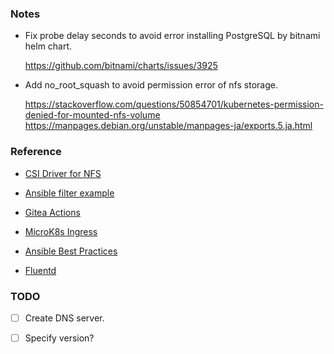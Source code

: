 ### Notes

- Fix probe delay seconds to avoid error installing PostgreSQL by bitnami helm chart.

  https://github.com/bitnami/charts/issues/3925

- Add no_root_squash to avoid permission error of nfs storage.

  https://stackoverflow.com/questions/50854701/kubernetes-permission-denied-for-mounted-nfs-volume
  https://manpages.debian.org/unstable/manpages-ja/exports.5.ja.html


### Reference

- [CSI Driver for NFS](https://github.com/kubernetes-csi/csi-driver-nfs/blob/master/docs/driver-parameters.md)

- [Ansible filter example](https://docs.ansible.com/ansible/latest/dev_guide/developing_plugins.html#developing-filter-plugins)

- [Gitea Actions](https://docs.gitea.com/next/usage/actions/quickstart)

- [MicroK8s Ingress](https://microk8s.io/docs/addon-ingress)

- [Ansible Best Practices](https://docs.ansible.com/ansible/2.8/user_guide/playbooks_best_practices.html)

- [Fluentd](https://docs.fluentd.org/deployment/high-availability)

### TODO

- [ ] Create DNS server.

- [ ] Specify version?

